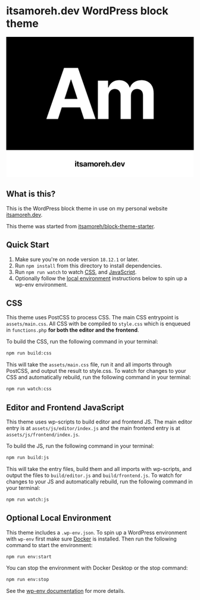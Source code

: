 # itsamoreh.dev WordPress block theme

![Theme screenshot](screenshot.png)

## What is this?

This is the WordPress block theme in use on my personal website [itsamoreh.dev](https://itsamoreh.dev).

This theme was started from [itsamoreh/block-theme-starter](https://github.com/itsamoreh/block-theme-starter).

## Quick Start

1. Make sure you're on node version `18.12.1` or later.
1. Run `npm install` from this directory to install dependencies.
1. Run `npm run watch` to watch [CSS](#css), and [JavaScript](#editor-and-frontend-javascript).
1. Optionally follow the [local environment](#optional-local-environment)
   instructions below to spin up a wp-env environment.

## CSS

This theme uses PostCSS to process CSS. The main CSS entrypoint is
`assets/main.css`. All CSS with be compiled to `style.css` which is enqueued in
`functions.php` **for both the editor and the frontend**.

To build the CSS, run the following command in your terminal:

```bash
npm run build:css
```

This will take the `assets/main.css` file, run it and all imports through
PostCSS, and output the result to style.css. To watch for changes to your CSS
and automatically rebuild, run the following command in your terminal:

```bash
npm run watch:css
```

## Editor and Frontend JavaScript

This theme uses wp-scripts to build editor and frontend JS. The main editor
entry is at `assets/js/editor/index.js` and the main frontend entry is at
`assets/js/frontend/index.js`.

To build the JS, run the following command in your terminal:

```bash
npm run build:js
```

This will take the entry files, build them and all imports with wp-scripts, and
output the files to `build/editor.js` and `build/frontend.js`. To watch for
changes to your JS and automatically rebuild, run the following command in your
terminal:

```bash
npm run watch:js
```

## Optional Local Environment

This theme includes a `.wp-env.json`. To spin up a WordPress environment with
`wp-env` first make sure
[Docker](https://www.docker.com/products/docker-desktop/) is installed.
Then run the following command to start the environment:

```bash
npm run env:start
```

You can stop the environment with Docker Desktop or the stop command:

```bash
npm run env:stop
```

See the
[wp-env documentation](https://developer.wordpress.org/block-editor/reference-guides/packages/packages-env/#installation)
for more details.
